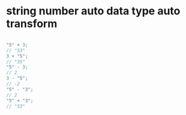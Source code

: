 # string number auto data type auto transform




```js

"5" + 3;
// "53"
3 + "5";
// "35"
"5" - 3;
// 2
3 - "5";
// -2
"5" - "3";
// 2
"5" + "3";
// "53"

```






